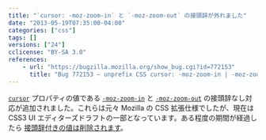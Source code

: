```yaml
---
title: "`cursor: -moz-zoom-in` と `-moz-zoom-out` の接頭辞が外れました"
date: "2013-05-19T07:35:00-04:00"
categories: ["css"]
tags: []
versions: ["24"]
cclicense: "BY-SA 3.0"
references:
    - url: "https://bugzilla.mozilla.org/show_bug.cgi?id=772153"
      title: "Bug 772153 – unprefix CSS cursor: -moz-zoom-in | -moz-zoom-out"
---
```

[`cursor`](https://developer.mozilla.org/docs/Web/CSS/cursor) プロパティの値である [`-moz-zoom-in`](https://developer.mozilla.org/docs/Web/CSS/-moz-zoom-in) と [`-moz-zoom-out`](https://developer.mozilla.org/docs/Web/CSS/-moz-zoom-out) の接頭辞なし対応が追加されました。これらは元々 Mozilla の CSS 拡張仕様でしたが、現在は CSS3 UI エディターズドラフトの一部となっています。ある程度の期間が経過したら [接頭辞付きの値は削除されます](https://bugzilla.mozilla.org/show_bug.cgi?id=879119)。
